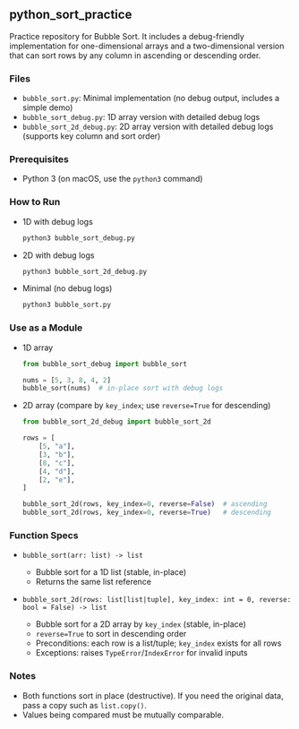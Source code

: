 ## python_sort_practice

Practice repository for Bubble Sort. It includes a debug-friendly implementation for one-dimensional arrays and a two-dimensional version that can sort rows by any column in ascending or descending order.

### Files
- `bubble_sort.py`: Minimal implementation (no debug output, includes a simple demo)
- `bubble_sort_debug.py`: 1D array version with detailed debug logs
- `bubble_sort_2d_debug.py`: 2D array version with detailed debug logs (supports key column and sort order)

### Prerequisites
- Python 3 (on macOS, use the `python3` command)

### How to Run
- 1D with debug logs
  ```bash
  python3 bubble_sort_debug.py
  ```
- 2D with debug logs
  ```bash
  python3 bubble_sort_2d_debug.py
  ```
- Minimal (no debug logs)
  ```bash
  python3 bubble_sort.py
  ```

### Use as a Module
- 1D array
  ```python
  from bubble_sort_debug import bubble_sort

  nums = [5, 3, 8, 4, 2]
  bubble_sort(nums)  # in-place sort with debug logs
  ```

- 2D array (compare by `key_index`; use `reverse=True` for descending)
  ```python
  from bubble_sort_2d_debug import bubble_sort_2d

  rows = [
      [5, "a"],
      [3, "b"],
      [8, "c"],
      [4, "d"],
      [2, "e"],
  ]

  bubble_sort_2d(rows, key_index=0, reverse=False)  # ascending
  bubble_sort_2d(rows, key_index=0, reverse=True)   # descending
  ```

### Function Specs
- `bubble_sort(arr: list) -> list`
  - Bubble sort for a 1D list (stable, in-place)
  - Returns the same list reference

- `bubble_sort_2d(rows: list[list|tuple], key_index: int = 0, reverse: bool = False) -> list`
  - Bubble sort for a 2D array by `key_index` (stable, in-place)
  - `reverse=True` to sort in descending order
  - Preconditions: each row is a list/tuple; `key_index` exists for all rows
  - Exceptions: raises `TypeError`/`IndexError` for invalid inputs

### Notes
- Both functions sort in place (destructive). If you need the original data, pass a copy such as `list.copy()`.
- Values being compared must be mutually comparable.
